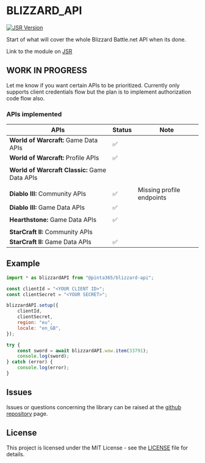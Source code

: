 # BLIZZARD_API

[![JSR Version](https://jsr.io/badges/@pinta365/blizzard-api)](https://jsr.io/@pinta365/blizzard-api)

Start of what will cover the whole Blizzard Battle.net API when its done.

Link to the module on [JSR](https://jsr.io/@pinta365/blizzard-api)

## WORK IN PROGRESS

Let me know if you want certain APIs to be prioritized. Currently only supports client credentials flow but the plan is
to implement authorization code flow also.

### APIs implemented

| APIs                                          | Status | Note                      |
| --------------------------------------------- | ------ | ------------------------- |
| **World of Warcraft:** Game Data APIs         | ✅     |                           |
| **World of Warcraft:** Profile APIs           | ✅     |                           |
|                                               |        |                           |
| **World of Warcraft Classic:** Game Data APIs |        |                           |
|                                               |        |                           |
| **Diablo III:** Community APIs                | ✅     | Missing profile endpoints |
| **Diablo III:** Game Data APIs                | ✅     |                           |
|                                               |        |                           |
| **Hearthstone:** Game Data APIs               | ✅     |                           |
|                                               |        |                           |
| **StarCraft II:** Community APIs              |        |                           |
| **StarCraft II:** Game Data APIs              | ✅     |                           |

## Example

```javascript
import * as blizzardAPI from "@pinta365/blizzard-api";

const clientId = "<YOUR CLIENT ID>";
const clientSecret = "<YOUR SECRET>";

blizzardAPI.setup({
    clientId,
    clientSecret,
    region: "eu",
    locale: "en_GB",
});

try {
    const sword = await blizzardAPI.wow.item(33791);
    console.log(sword);
} catch (error) {
    console.log(error);
}
```

## Issues

Issues or questions concerning the library can be raised at the
[github repository](https://github.com/Pinta365/blizzard_api/issues) page.

## License

This project is licensed under the MIT License - see the [LICENSE](LICENSE) file for details.
